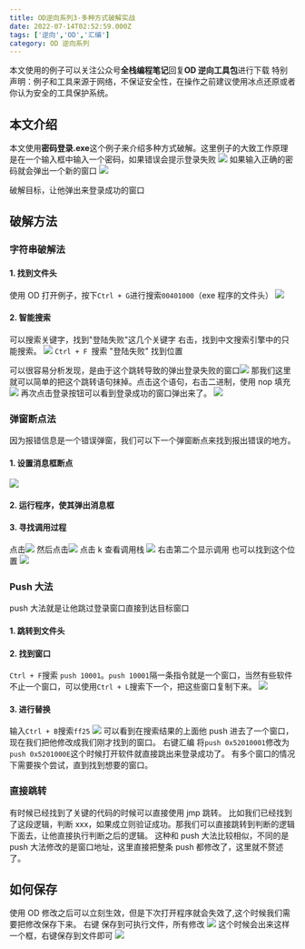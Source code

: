```yaml
---
title: OD逆向系列3-多种方式破解实战
date: 2022-07-14T02:52:59.000Z
tags: ['逆向','OD','汇编']
category: OD 逆向系列
---
```

  
本文使用的例子可以关注公众号**全栈编程笔记**回复**OD 逆向工具包**进行下载
特别声明：例子和工具来源于网络，不保证安全性，在操作之前建议使用冰点还原或者你认为安全的工具保护系统。

## 本文介绍

本文使用**密码登录.exe**这个例子来介绍多种方式破解。这里例子的大致工作原理是在一个输入框中输入一个密码，如果错误会提示登录失败
![](images/FpqFOVJVHXvtDGHTjYR35bhjms9S.png)
如果输入正确的密码就会弹出一个新的窗口
![](images/FnEZC-s7bXuQ4A7vku4n0Y3PytKS.png)

破解目标，让他弹出来登录成功的窗口

## 破解方法

### 字符串破解法

#### 1. 找到文件头

使用 OD 打开例子，按下`Ctrl + G`进行搜索`00401000`（exe 程序的文件头）
![](images/FjAdYbb5jUCFKXFyaEYPEOdr5r3g.png)

#### 2. 智能搜索

可以搜索关键字，找到"登陆失败"这几个关键字
右击，找到中文搜索引擎中的只能搜索。
![](images/Fg1owmnd_B-45VGaiyem-4opxAOL.png)
`Ctrl + F `搜索 "登陆失败" 找到位置

可以很容易分析发现，是由于这个跳转导致的弹出登录失败的窗口![](images/FpN1oJiCSH7NvIEKirITTrDobC-u.png)
那我们这里就可以简单的把这个跳转语句抹掉。点击这个语句，右击二进制，使用 nop 填充
![](images/Fqsaf4-LSJTS86W2BoPukJ0KZ0Sf.png)
再次点击登录按钮可以看到登录成功的窗口弹出来了。
![](images/FsI-mY--5iKVK6OnQe9WBd8SDXZY.png)

### 弹窗断点法

因为报错信息是一个错误弹窗，我们可以下一个弹窗断点来找到报出错误的地方。

#### 1. 设置消息框断点

![](images/FkrTliOxxxXZC-BxdgqrS3pvXY8l.png)

#### 2. 运行程序，使其弹出消息框

#### 3. 寻找调用过程

点击![](images/FltESvg3DtPoKampIsGKaaLbN_7b.png)
然后点击![](images/FvdA_YwSBIYtZhb_mW5PvZiZYZe3.png)
点击 k 查看调用栈
![](images/FqeYuPZ96ofnih5KGK0hIhySNjaA.png)
右击第二个显示调用
也可以找到这个位置
![](images/Foz0LtwC7I7pHOPP-Yw0ElDPszAu.png)

### Push 大法

push 大法就是让他跳过登录窗口直接到达目标窗口

#### 1. 跳转到文件头

#### 2. 找到窗口

`Ctrl + F`搜索 `push 10001`。`push 10001`隔一条指令就是一个窗口，当然有些软件不止一个窗口，可以使用`Ctrl + L`搜索下一个，把这些窗口复制下来。
![](images/FrYBTfGFgtrdTAPveuYxjSUYs-8t.png)

#### 3. 进行替换

输入`Ctrl + B`搜索`ff25`
![](images/Fr930T6ZilrYQVQ-c6JkEEw2476Y.png)
可以看到在搜索结果的上面他 push 进去了一个窗口，现在我们把他修改成我们刚才找到的窗口。
右键汇编 将`push 0x52010001`修改为 `push 0x5201000E`这个时候打开软件就直接跳出来登录成功了。
有多个窗口的情况下需要挨个尝试，直到找到想要的窗口。

### 直接跳转

有时候已经找到了关键的代码的时候可以直接使用 jmp 跳转。
比如我们已经找到了这段逻辑，判断 xxx，如果成立则验证成功。那我们可以直接跳转到判断的逻辑下面去，让他直接执行判断之后的逻辑。
这种和 push 大法比较相似，不同的是 push 大法修改的是窗口地址，这里直接把整条 push 都修改了，这里就不赘述了。

## 如何保存

使用 OD 修改之后可以立刻生效，但是下次打开程序就会失效了,这个时候我们需要把修改保存下来。
右键 保存到可执行文件，所有修改
![](images/FszPRAx9V8l93bj8-K_xsN7y4H3c.png)
这个时候会出来这样一个框，右键保存到文件即可
![](images/FvAv5zZ9B7o2IgGSrR2vO_4Pr_ZH.png)